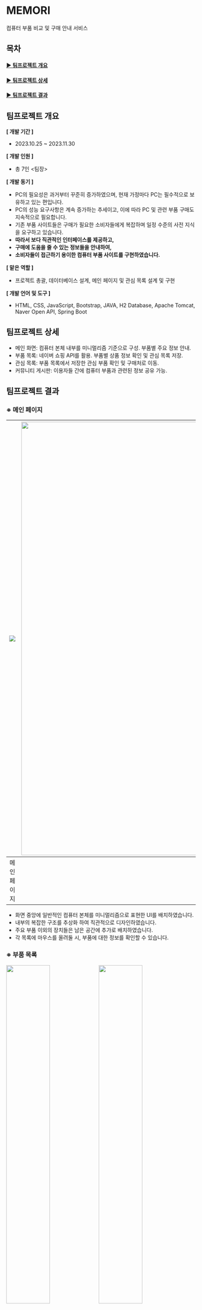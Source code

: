 # MEMORI 
컴퓨터 부품 비교 및 구매 안내 서비스

## 목차
#### [▶ 팀프로젝트 개요](#팀프로젝트-개요)   
#### [▶ 팀프로젝트 상세](#팀프로젝트-상세)   
#### [▶ 팀프로젝트 결과](#팀프로젝트-결과)

## 팀프로젝트 개요
**[ 개발 기간 ]**   
- 2023.10.25 ~ 2023.11.30

**[ 개발 인원 ]**
- 총 7인 <팀장>

**[ 개발 동기 ]**
- PC의 필요성은 과거부터 꾸준히 증가하였으며, 현재 가정마다 PC는 필수적으로 보유하고 있는 편입니다.
- PC의 성능 요구사항은 계속 증가하는 추세이고, 이에 따라 PC 및 관련 부품 구매도 지속적으로 필요합니다.
- 기존 부품 사이트들은 구매가 필요한 소비자들에게 복잡하며 일정 수준의 사전 지식을 요구하고 있습니다.
- **따라서 보다 직관적인 인터페이스를 제공하고,**
- **구매에 도움을 줄 수 있는 정보들을 안내하여,**
- **소비자들이 접근하기 용이한 컴퓨터 부품 사이트를 구현하였습니다.**

**[ 맡은 역할 ]**
- 프로젝트 총괄, 데이터베이스 설계, 메인 페이지 및 관심 목록 설계 및 구현

**[ 개발 언어 및 도구 ]**
- HTML, CSS, JavaScript, Bootstrap, JAVA, H2 Database, Apache Tomcat, Naver Open API, Spring Boot

## 팀프로젝트 상세
- 메인 화면: 컴퓨터 본체 내부를 미니멀리즘 기준으로 구성. 부품별 주요 정보 안내.
- 부품 목록: 네이버 쇼핑 API를 활용. 부품별 상품 정보 확인 및 관심 목록 저장.
- 관심 목록: 부품 목록에서 저장한 관심 부품 확인 및 구매처로 이동.
- 커뮤니티 게시판: 이용자들 간에 컴퓨터 부품과 관련된 정보 공유 가능.

## 팀프로젝트 결과
### ※ 메인 페이지
|<img src="https://github.com/user-attachments/assets/00803690-8bff-467a-9e5e-0a7140b9d2f1" />|<img src="https://github.com/user-attachments/assets/2d432d97-74df-4aab-a494-8fb9b091d310" width="1150" />|<img src="https://github.com/user-attachments/assets/4539726d-1e41-415f-b66a-91ab2dd67d26" />|
|:---:|:---:|:---:|
| 메인 페이지 | 컴퓨터 본체 | 미니멀리즘 |

- 화면 중앙에 일반적인 컴퓨터 본체를 미니멀리즘으로 표현한 UI를 배치하였습니다.
- 내부의 복잡한 구조를 추상화 하여 직관적으로 디자인하였습니다.
- 주요 부품 이외의 장치들은 남은 공간에 추가로 배치하였습니다.
- 각 목록에 마우스를 올려둘 시, 부품에 대한 정보를 확인할 수 있습니다.

### ※ 부품 목록
<img src="https://github.com/user-attachments/assets/6642a0ca-7055-44a3-b98a-73709c2d28bb"  width="48%" />
<img src="https://github.com/user-attachments/assets/296e9128-e4d8-450c-a6e2-0571c9cff75c"  width="48%" />

- 네이버 쇼핑 API를 활용하여 구현하였으며, 부품별 상품 정보를 확인할 수 있습니다.
- 상단 네비게이션 바를 통해, 현재 목록 외에 다른 부품 목록으로 이동할 수 있습니다.
- 우측의 관심 버튼을 클릭 시, 해당 부품을 관심 목록에 저장할 수 있습니다.

### ※ 관심 목록
<img src="https://github.com/user-attachments/assets/0fac5665-f8b0-48b1-ba6d-af372d53137d"  width="48%" />
<img src="https://github.com/user-attachments/assets/9c0273de-28ed-463d-9073-c51ca3e52104"  width="48%" />

- 부품 목록 화면에서 저장한 부품들을 확인할 수 있습니다.
- 우측의 구매 버튼을 클릭 시, 해당 부품을 구매할 수 있는 사이트로 이동할 수 있습니다.
- 좌측 삭제 버튼을 통해 해당 부품을 목록에서 삭제할 수 있습니다.

### ※ 커뮤니티 게시판

<img src="https://github.com/user-attachments/assets/1c5788f9-a341-43fd-8cbf-c59415ab6c93"  width="48%" />
<img src="https://github.com/user-attachments/assets/760d1a1f-e132-4810-aeee-e002e88b08dd"  width="48%" />

- 게시글과 댓글을 작성할 수 있는 커뮤니티 게시판입니다.
- 사이트에서 제공하는 정보 이외에 사용자들 간에 컴퓨터와 관련된 정보를 공유할 수 있습니다.
